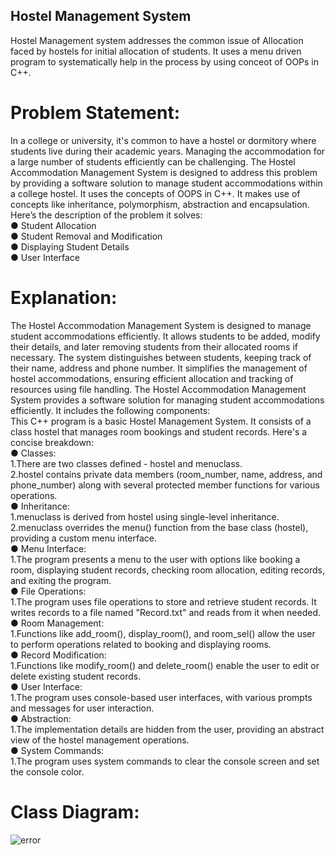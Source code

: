 ## Hostel Management System
Hostel Management system addresses the common issue of Allocation faced by hostels for initial allocation of students. It uses a menu driven program to systematically help in the process by using conceot of OOPs in C++.
# Problem Statement:
In a college or university, it's common to have a hostel or dormitory where students live during their
academic years. Managing the accommodation for a large number of students efficiently can be
challenging. The Hostel Accommodation Management System is designed to address this problem by
providing a software solution to manage student accommodations within a college hostel. It uses the concepts of OOPS in C++.
It makes use of concepts like inheritance, polymorphism, abstraction and encapsulation.
Here’s the description of the problem it solves:<br />
● Student Allocation<br />
● Student Removal and Modification<br />
● Displaying Student Details<br />
● User Interface<br />
# Explanation:
The Hostel Accommodation Management System is designed to manage student accommodations
efficiently. It allows students to be added, modify their details, and later removing students from
their allocated rooms if necessary. The system distinguishes between students, keeping track of their name,
address and phone number. It simplifies the management of hostel accommodations, ensuring efficient allocation and tracking of resources using file handling.
The Hostel Accommodation Management System provides a software solution for managing student
accommodations efficiently. It includes the following components:<br />
This C++ program is a basic Hostel Management System. It consists of a class hostel that manages room bookings and student records.
Here's a concise breakdown:<br />
● Classes:<br />
1.There are two classes defined - hostel and menuclass.<br />
2.hostel contains private data members (room_number, name, address, and phone_number) along with several protected member functions for various operations.<br />
● Inheritance:<br />
1.menuclass is derived from hostel using single-level inheritance.<br />
2.menuclass overrides the menu() function from the base class (hostel), providing a custom menu interface.<br />
● Menu Interface:<br />
1.The program presents a menu to the user with options like booking a room, displaying student records, checking room allocation, editing records, and exiting the program.<br />
● File Operations:<br />
1.The program uses file operations to store and retrieve student records. It writes records to a file named "Record.txt" and reads from it when needed.<br />
● Room Management:<br />
1.Functions like add_room(), display_room(), and room_sel() allow the user to perform operations related to booking and displaying rooms.<br />
● Record Modification:<br />
1.Functions like modify_room() and delete_room() enable the user to edit or delete existing student records.<br />
● User Interface:<br />
1.The program uses console-based user interfaces, with various prompts and messages for user interaction.<br />
● Abstraction:<br />
1.The implementation details are hidden from the user, providing an abstract view of the hostel management operations.<br />
● System Commands:<br />
1.The program uses system commands to clear the console screen and set the console color.<br />
# Class Diagram: <br >
<img src="https://github.com/ayushimahajan295/Hostel-Management-System/assets/145414094/fc060f2e-d827-4185-bcdd-59d4fb55998b" alt="error">
